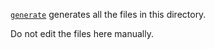 [`generate`](../generate) generates all the files in this directory.

Do not edit the files here manually.
